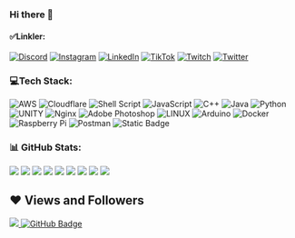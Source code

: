 ### Hi there 👋

#### ✅Linkler:
[![Discord](https://img.shields.io/badge/Discord-%237289DA.svg?logo=discord&logoColor=white)](https://discord.gg/ykHSqfQ) [![Instagram](https://img.shields.io/badge/Instagram-%23E4405F.svg?logo=Instagram&logoColor=white)](https://instagram.com/emrecellebi) [![LinkedIn](https://img.shields.io/badge/LinkedIn-%230077B5.svg?logo=linkedin&logoColor=white)](https://linkedin.com/in/emrecellebi) [![TikTok](https://img.shields.io/badge/TikTok-%23000000.svg?logo=TikTok&logoColor=white)](https://tiktok.com/@emrecellebi) [![Twitch](https://img.shields.io/badge/Twitch-%239146FF.svg?logo=Twitch&logoColor=white)](https://twitch.tv/emrecellebi) [![Twitter](https://img.shields.io/badge/Twitter-%231DA1F2.svg?logo=Twitter&logoColor=white)](https://twitter.com/emrecellebi)

### 💻Tech Stack:
![AWS](https://img.shields.io/badge/AWS-%23FF9900.svg?style=for-the-badge&logo=amazon-aws&logoColor=white) ![Cloudflare](https://img.shields.io/badge/Cloudflare-F38020?style=for-the-badge&logo=Cloudflare&logoColor=white) ![Shell Script](https://img.shields.io/badge/shell_script-%23121011.svg?style=for-the-badge&logo=gnu-bash&logoColor=white) ![JavaScript](https://img.shields.io/badge/javascript-%23323330.svg?style=for-the-badge&logo=javascript&logoColor=%23F7DF1E) ![C++](https://img.shields.io/badge/c++-%2300599C.svg?style=for-the-badge&logo=c%2B%2B&logoColor=white) ![Java](https://img.shields.io/badge/java-%23ED8B00.svg?style=for-the-badge&logo=java&logoColor=white) ![Python](https://img.shields.io/badge/python-3670A0?style=for-the-badge&logo=python&logoColor=ffdd54) ![UNITY](https://img.shields.io/badge/Unity-%2320232a.svg?style=for-the-badge&logo=unity&logoColor=white) ![Nginx](https://img.shields.io/badge/nginx-%23009639.svg?style=for-the-badge&logo=nginx&logoColor=white) ![Adobe Photoshop](https://img.shields.io/badge/adobephotoshop-%2331A8FF.svg?style=for-the-badge&logo=adobephotoshop&logoColor=white) ![LINUX](https://img.shields.io/badge/Linux-FCC624?style=for-the-badge&logo=linux&logoColor=black) ![Arduino](https://img.shields.io/badge/-Arduino-00979D?style=for-the-badge&logo=Arduino&logoColor=white) ![Docker](https://img.shields.io/badge/docker-%230db7ed.svg?style=for-the-badge&logo=docker&logoColor=white) ![Raspberry Pi](https://img.shields.io/badge/-RaspberryPi-C51A4A?style=for-the-badge&logo=Raspberry-Pi) ![Postman](https://img.shields.io/badge/Postman-FF6C37?style=for-the-badge&logo=postman&logoColor=white) ![Static Badge](https://img.shields.io/badge/VuePress-%23323330.svg?style=for-the-badge&logo=Vue.js&logoColor=%234fc08d)

### 📊 GitHub Stats:
![](https://github-readme-stats.vercel.app/api?username=emrecellebi&theme=dark&hide_border=true&include_all_commits=true&count_private=true)
![](https://github-readme-streak-stats.herokuapp.com/?user=emrecellebi&theme=dark&hide_border=true)
![](https://github-readme-stats.vercel.app/api/top-langs/?username=emrecellebi&theme=dark&hide_border=true&include_all_commits=true&count_private=true&layout=compact)
![](https://github-profile-summary-cards.vercel.app/api/cards/stats?username=emrecellebi&theme=2077)
![](https://github-profile-summary-cards.vercel.app/api/cards/most-commit-language?username=emrecellebi&theme=2077)
![](https://github-profile-summary-cards.vercel.app/api/cards/repos-per-language?username=emrecellebi&theme=2077)
![](https://github-profile-summary-cards.vercel.app/api/cards/productive-time?username=emrecellebi&theme=2077)
![](https://github-profile-summary-cards.vercel.app/api/cards/profile-details?username=emrecellebi&theme=2077)
![](https://github-readme-activity-graph.vercel.app/graph?username=emrecellebi&theme=synthwave-84)

## ❤ Views and Followers

<a href="#">
    <img src="https://komarev.com/ghpvc/?username=emrecellebi">
</a>
<a href="#"><img src="https://img.shields.io/github/followers/emrecellebi?label=Followers&style=social" alt="GitHub Badge"></a>
